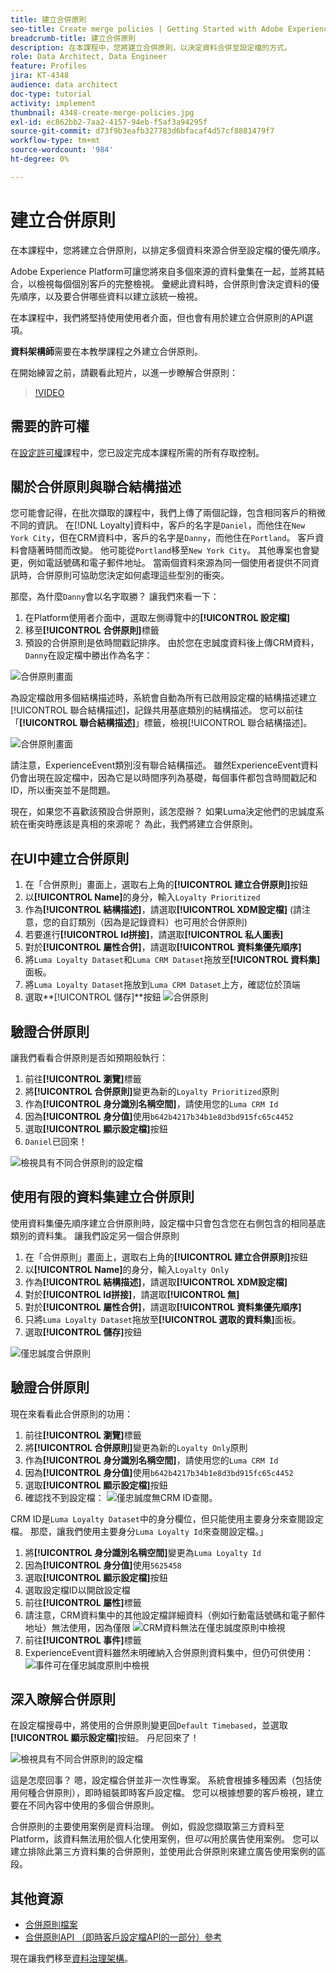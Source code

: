```yaml
---
title: 建立合併原則
seo-title: Create merge policies | Getting Started with Adobe Experience Platform for Data Architects and Data Engineers
breadcrumb-title: 建立合併原則
description: 在本課程中，您將建立合併原則，以決定資料合併至設定檔的方式。
role: Data Architect, Data Engineer
feature: Profiles
jira: KT-4348
audience: data architect
doc-type: tutorial
activity: implement
thumbnail: 4348-create-merge-policies.jpg
exl-id: ec862bb2-7aa2-4157-94eb-f5af3a94295f
source-git-commit: d73f9b3eafb327783d6bfacaf4d57cf8881479f7
workflow-type: tm+mt
source-wordcount: '984'
ht-degree: 0%

---
```


# 建立合併原則

<!--20 min-->

在本課程中，您將建立合併原則，以排定多個資料來源合併至設定檔的優先順序。

Adobe Experience Platform可讓您將來自多個來源的資料彙集在一起，並將其結合，以檢視每個個別客戶的完整檢視。 彙總此資料時，合併原則會決定資料的優先順序，以及要合併哪些資料以建立該統一檢視。

在本課程中，我們將堅持使用使用者介面，但也會有用於建立合併原則的API選項。

**資料架構師**&#x200B;需要在本教學課程之外建立合併原則。

在開始練習之前，請觀看此短片，以進一步瞭解合併原則：
>[!VIDEO](https://video.tv.adobe.com/v/330433?learn=on&enablevpops)

## 需要的許可權

在[設定許可權](configure-permissions.md)課程中，您已設定完成本課程所需的所有存取控制。

<!--* Permission items **[!UICONTROL Profile Management]** > **[!UICONTROL View Merge Policies]** and **[!UICONTROL Manage Merge Policies]**
* Permission item **[!UICONTROL Profile Management]** > **[!UICONTROL View Profiles]** and **[!UICONTROL Manage Profiles]**
* Permission item **[!UICONTROL Sandboxes]** > `Luma Tutorial`
* User-role access to the `Luma Tutorial Platform` product profile
-->

## 關於合併原則與聯合結構描述

您可能會記得，在批次擷取的課程中，我們上傳了兩個記錄，包含相同客戶的稍微不同的資訊。 在[!DNL Loyalty]資料中，客戶的名字是`Daniel`，而他住在`New York City`，但在CRM資料中，客戶的名字是`Danny`，而他住在`Portland`。 客戶資料會隨著時間而改變。 他可能從`Portland`移至`New York City`。 其他專案也會變更，例如電話號碼和電子郵件地址。 當兩個資料來源為同一個使用者提供不同資訊時，合併原則可協助您決定如何處理這些型別的衝突。

那麼，為什麼`Danny`會以名字取勝？ 讓我們來看一下：

1. 在Platform使用者介面中，選取左側導覽中的&#x200B;**[!UICONTROL 設定檔]**
1. 移至&#x200B;**[!UICONTROL 合併原則]**&#x200B;標籤
1. 預設的合併原則是依時間戳記排序。 由於您在忠誠度資料後上傳CRM資料，`Danny`在設定檔中勝出作為名字：

![合併原則畫面](assets/mergepolicies-default.png)

為設定檔啟用多個結構描述時，系統會自動為所有已啟用設定檔的結構描述建立[!UICONTROL 聯合結構描述]，記錄共用基底類別的結構描述。 您可以前往「**[!UICONTROL 聯合結構描述]**」標籤，檢視[!UICONTROL 聯合結構描述]。

![合併原則畫面](assets/mergepolicies-unionSchema.png)

請注意，ExperienceEvent類別沒有聯合結構描述。 雖然ExperienceEvent資料仍會出現在設定檔中，因為它是以時間序列為基礎，每個事件都包含時間戳記和ID，所以衝突並不是問題。

現在，如果您不喜歡該預設合併原則，該怎麼辦？ 如果Luma決定他們的忠誠度系統在衝突時應該是真相的來源呢？ 為此，我們將建立合併原則。

## 在UI中建立合併原則

1. 在「合併原則」畫面上，選取右上角的&#x200B;**[!UICONTROL 建立合併原則]**&#x200B;按鈕
1. 以&#x200B;**[!UICONTROL Name]**&#x200B;的身分，輸入`Loyalty Prioritized`
1. 作為&#x200B;**[!UICONTROL 結構描述]**，請選取&#x200B;**[!UICONTROL XDM設定檔]** (請注意，您的自訂類別（因為是記錄資料）也可用於合併原則)
1. 若要進行&#x200B;**[!UICONTROL Id拼接]**，請選取&#x200B;**[!UICONTROL 私人圖表]**
1. 對於&#x200B;**[!UICONTROL 屬性合併]**，請選取&#x200B;**[!UICONTROL 資料集優先順序]**
1. 將`Luma Loyalty Dataset`和`Luma CRM Dataset`拖放至&#x200B;**[!UICONTROL 資料集]**&#x200B;面板。
1. 將`Luma Loyalty Dataset`拖放到`Luma CRM Dataset`上方，確認位於頂端
1. 選取&#x200B;**[!UICONTROL 儲存]**按鈕
   <!--do i need to explain Private Graph? Is that GA?-->
   ![合併原則](assets/mergepolicies-newPolicy.png)

## 驗證合併原則

讓我們看看合併原則是否如預期般執行：

1. 前往&#x200B;**[!UICONTROL 瀏覽]**&#x200B;標籤
1. 將&#x200B;**[!UICONTROL 合併原則]**&#x200B;變更為新的`Loyalty Prioritized`原則
1. 作為&#x200B;**[!UICONTROL 身分識別名稱空間]**，請使用您的`Luma CRM Id`
1. 因為&#x200B;**[!UICONTROL 身分值]**&#x200B;使用`b642b4217b34b1e8d3bd915fc65c4452`
1. 選取&#x200B;**[!UICONTROL 顯示設定檔]**&#x200B;按鈕
1. `Daniel`已回來！

![檢視具有不同合併原則的設定檔](assets/mergepolicies-lookupProfileWithMergePolicy.png)

## 使用有限的資料集建立合併原則

使用資料集優先順序建立合併原則時，設定檔中只會包含您在右側包含的相同基底類別的資料集。 讓我們設定另一個合併原則

1. 在「合併原則」畫面上，選取右上角的&#x200B;**[!UICONTROL 建立合併原則]**&#x200B;按鈕
1. 以&#x200B;**[!UICONTROL Name]**&#x200B;的身分，輸入`Loyalty Only`
1. 作為&#x200B;**[!UICONTROL 結構描述]**，請選取&#x200B;**[!UICONTROL XDM設定檔]**
1. 對於&#x200B;**[!UICONTROL Id拼接]**，請選取&#x200B;**[!UICONTROL 無]**
1. 對於&#x200B;**[!UICONTROL 屬性合併]**，請選取&#x200B;**[!UICONTROL 資料集優先順序]**
1. 只將`Luma Loyalty Dataset`拖放至&#x200B;**[!UICONTROL 選取的資料集]**&#x200B;面板。
1. 選取&#x200B;**[!UICONTROL 儲存]**&#x200B;按鈕

![僅忠誠度合併原則](assets/mergepolicies-loyaltyOnly.png)

## 驗證合併原則

現在來看看此合併原則的功用：

1. 前往&#x200B;**[!UICONTROL 瀏覽]**&#x200B;標籤
1. 將&#x200B;**[!UICONTROL 合併原則]**&#x200B;變更為新的`Loyalty Only`原則
1. 作為&#x200B;**[!UICONTROL 身分識別名稱空間]**，請使用您的`Luma CRM Id`
1. 因為&#x200B;**[!UICONTROL 身分值]**&#x200B;使用`b642b4217b34b1e8d3bd915fc65c4452`
1. 選取&#x200B;**[!UICONTROL 顯示設定檔]**&#x200B;按鈕
1. 確認找不到設定檔：
   ![僅忠誠度無CRM ID查閱。](assets/mergepolicies-loyaltyOnly-noCrmLookup.png)

CRM ID是`Luma Loyalty Dataset`中的身分欄位，但只能使用主要身分來查閱設定檔。 那麼，讓我們使用主要身分`Luma Loyalty Id`來查閱設定檔。」

1. 將&#x200B;**[!UICONTROL 身分識別名稱空間]**&#x200B;變更為`Luma Loyalty Id`
1. 因為&#x200B;**[!UICONTROL 身分值]**&#x200B;使用`5625458`
1. 選取&#x200B;**[!UICONTROL 顯示設定檔]**&#x200B;按鈕
1. 選取設定檔ID以開啟設定檔
1. 前往&#x200B;**[!UICONTROL 屬性]**&#x200B;標籤
1. 請注意，CRM資料集中的其他設定檔詳細資料（例如行動電話號碼和電子郵件地址）無法使用，因為僅限
   ![CRM資料無法在僅忠誠度原則中檢視](assets/mergepolicies-loyaltyOnly-attributes.png)
1. 前往&#x200B;**[!UICONTROL 事件]**&#x200B;標籤
1. ExperienceEvent資料雖然未明確納入合併原則資料集中，但仍可供使用：
   ![事件可在僅忠誠度原則中檢視](assets/mergepolicies-loyaltyOnly-events.png)

## 深入瞭解合併原則

在設定檔搜尋中，將使用的合併原則變更回`Default Timebased`，並選取&#x200B;**[!UICONTROL 顯示設定檔]**&#x200B;按鈕。 丹尼回來了！

![檢視具有不同合併原則的設定檔](assets/mergepolicies-backToDanny.png)

這是怎麼回事？ 嗯，設定檔合併並非一次性專案。 系統會根據多種因素（包括使用何種合併原則），即時組裝即時客戶設定檔。 您可以根據想要的客戶檢視，建立要在不同內容中使用的多個合併原則。

合併原則的主要使用案例是資料治理。 例如，假設您擷取第三方資料至Platform，該資料無法用於個人化使用案例，但&#x200B;_可以_&#x200B;用於廣告使用案例。 您可以建立排除此第三方資料集的合併原則，並使用此合併原則來建立廣告使用案例的區段。

## 其他資源

* [合併原則檔案](https://experienceleague.adobe.com/docs/experience-platform/profile/merge-policies/overview.html)
* [合併原則API （即時客戶設定檔API的一部分）參考](https://www.adobe.io/experience-platform-apis/references/profile/#tag/Merge-policies)

現在讓我們移至[資料治理架構](apply-data-governance-framework.md)。
